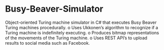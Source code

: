 # Busy-Beaver-Simulator
Object-oriented Turing machine simulator in C# that executes Busy Beaver Turing machines procedurally. 
o	Uses Ukkonen’s algorithm to recognize if a Turing machine is indefinitely executing.
o	Produces bitmap representations of the movements of the Turing machine. 
o	Uses REST API’s to upload results to social media such as Facebook.
